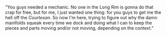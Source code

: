 "You guys needed a mechanic. No one in the Long Rim is gonna do that crap for free, but for me, I just wanted one thing: for you guys to get me the hell off the *Courtesan*. So now I'm here, trying to figure out why the damn manifolds squeak every time we dock and doing what I can to keep the pieces and parts moving and/or not moving, depending on the context." 
